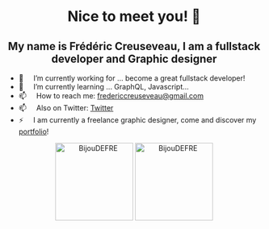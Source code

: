 <h1 align="center">Nice to meet you! 👋</h1>

<h2 align="center">My name is Frédéric Creuseveau, I am a fullstack developer and Graphic designer</h3>

- 🔭 &nbsp; &nbsp; I’m currently working for ... become a great fullstack developer!
- 🌱 &nbsp; &nbsp; I’m currently learning ... GraphQL, Javascript...
- 📫 &nbsp; &nbsp; How to reach me: fredericcreuseveau@gmail.com
- 📫 &nbsp; &nbsp; Also on Twitter: [Twitter](https://twitter.com/bijoudefre)
- ⚡ &nbsp; &nbsp; I am currently a freelance graphic designer, come and discover my [portfolio](https://frederic-creuseveau-portfolio.netlify.app/)!

<div align="center">
    <div style="display: flex, flex-direction: row, flex-wrap: wrap, justify-content: center, justify-content: space-evenly">
        <img style="height: 11em" src="https://github-readme-stats.vercel.app/api?username=BijouDEFRE&show_icons=true&count_private=false" alt="BijouDEFRE"/>
        <img style="height: 11em" src="https://github-readme-stats.vercel.app/api/top-langs/?username=BijouDEFRE&layout=compact" alt="BijouDEFRE" />
    </div>
</div>

<!-- ![Frédéric Creuseveau's GitHub stats](https://github-readme-stats.vercel.app/api?username=BijouDEFRE&show_icons=true)
[![Top Langs](https://github-readme-stats.vercel.app/api/top-langs/?username=BijouDEFRE&layout=compact)](https://github.com/anuraghazra/github-readme-stats) -->